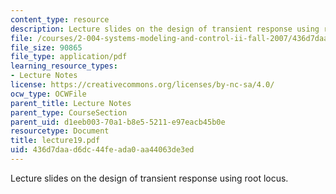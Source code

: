 ```yaml
---
content_type: resource
description: Lecture slides on the design of transient response using root locus.
file: /courses/2-004-systems-modeling-and-control-ii-fall-2007/436d7daad6dc44feada0aa44063de3ed_lecture19.pdf
file_size: 90865
file_type: application/pdf
learning_resource_types:
- Lecture Notes
license: https://creativecommons.org/licenses/by-nc-sa/4.0/
ocw_type: OCWFile
parent_title: Lecture Notes
parent_type: CourseSection
parent_uid: d1eeb003-70a1-b8e5-5211-e97eacb45b0e
resourcetype: Document
title: lecture19.pdf
uid: 436d7daa-d6dc-44fe-ada0-aa44063de3ed
---
```

Lecture slides on the design of transient response using root locus.